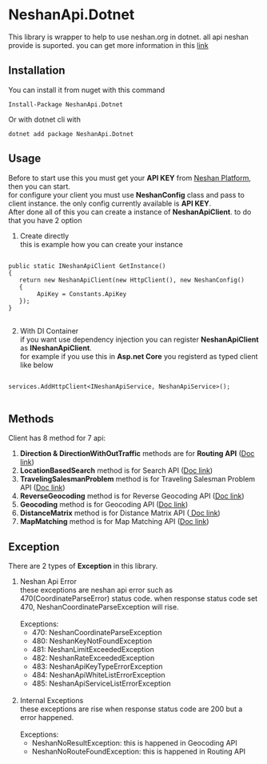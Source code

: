 # NeshanApi.Dotnet

This library is wrapper to help to use neshan.org in dotnet. all api neshan provide is suported. you can get more
information in this <a href="https://platform.neshan.org/api/getting-started">link</a>

## Installation

You can install it from nuget with this command
<br>

`Install-Package NeshanApi.Dotnet`

Or with dotnet cli with
<br>

`dotnet add package NeshanApi.Dotnet`

## Usage

Before to start use this you must get your <b>API KEY</b> from <a href="https://platform.neshan.org/">Neshan
Platform</a>, then you can start.
<br>
for configure your client you must use <b>NeshanConfig</b> class and pass to client instance. the only config currently
available is <b>API KEY</b>.
<br>
After done all of this you can create a instance of **NeshanApiClient**. to do that you have 2 option

1. Create directly
   <br>
   this is example how you can create your instance
   <br>

<pre>
<code>
public static INeshanApiClient GetInstance()
{
   return new NeshanApiClient(new HttpClient(), new NeshanConfig()
   {
        ApiKey = Constants.ApiKey
   });
}
</code>
</pre>

2. With DI Container
   <br> if you want use dependency injection you can register **NeshanApiClient** as **INeshanApiClient**.
   <br> for example if you use this in <b>Asp.net Core</b> you registerd as typed client like below

<pre>
<code>
services.AddHttpClient&#x0003CINeshanApiService, NeshanApiService&#x0003E();
</code>
</pre>

## Methods

Client has 8 method for 7 api:

1. <b>Direction & DirectionWithOutTraffic</b> methods are for <b>Routing
   API</b> (<a href="https://platform.neshan.org/api/direction">Doc link</a>)
2. <b>LocationBasedSearch</b> method is for Search API (<a href="https://platform.neshan.org/api/search">Doc link</a>)
3. <b>TravelingSalesmanProblem</b> method is for Traveling Salesman Problem
   API (<a href="https://platform.neshan.org/api/tsp">Doc link</a>)
4. <b>ReverseGeocoding</b> method is for Reverse Geocoding
   API (<a href="https://platform.neshan.org/api/reverse-geocoding">Doc link</a>)
5. <b>Geocoding</b> method is for Geocoding API (<a href="https://platform.neshan.org/api/geocoding">Doc link</a>)
6. <b>DistanceMatrix</b> method is for Distance Matrix API (<a href="https://platform.neshan.org/api/distance-matrix">
   Doc link</a>)
7. <b>MapMatching</b> method is for Map Matching API (<a href="https://platform.neshan.org/api/map-matching">Doc
   link</a>)

## Exception

There are 2 types of <b>Exception</b> in this library.

1. Neshan Api Error
   <br>
   these exceptions are neshan api error such as 470(CoordinateParseError) status code. when response status code set
   470, NeshanCoordinateParseException will rise.
   <br>
   <br>
   Exceptions:<br>
    - 470: NeshanCoordinateParseException
    - 480: NeshanKeyNotFoundException
    - 481: NeshanLimitExceededException
    - 482: NeshanRateExceededException
    - 483: NeshanApiKeyTypeErrorException
    - 484: NeshanApiWhiteListErrorException
    - 485: NeshanApiServiceListErrorException
      <br>
      <br>
2. Internal Exceptions
   <br>
   these exceptions are rise when response status code are 200 but a error happened.
   <br>
   <br>
   Exceptions:<br>
    - NeshanNoResultException: this is happened in Geocoding API 
    - NeshanNoRouteFoundException: this is happened in Routing API
      <br>
      <br>